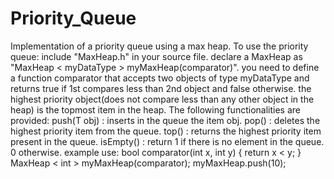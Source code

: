 # Priority_Queue
Implementation of a priority queue using a max heap. To use the priority queue:  include "MaxHeap.h" in your source file. declare a MaxHeap as "MaxHeap &lt; myDataType > myMaxHeap(comparator)". you need to define a function comparator that accepts two objects of type myDataType and returns true if 1st compares less than 2nd object and false otherwise. the highest priority object(does not compare less than any other object in the heap) is the topmost item in the heap. The following functionalities are provided:  push(T obj) : inserts in the queue the item obj. pop() : deletes the highest priority item from the queue. top() : returns the highest priority item present in the queue. isEmpty() : return 1 if there is no element in the queue. 0 otherwise. example use: bool comparator(int x, int y) { return x &lt; y; } MaxHeap &lt; int > myMaxHeap(comparator); myMaxHeap.push(10);
